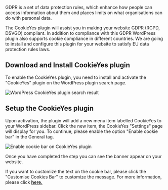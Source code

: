 GDPR is a set of data protection rules, which enhance how people can access information about them and places limits on what organisations can do with personal data.

The CookieYes plugin will assist you in making your website GDPR (RGPD, DSVGO) compliant. In addition to compliance with this GDPR WordPress plugin also supports cookie compliance in different countries. We are going to install and configure this plugin for your website to satisfy EU data protection rules laws.

## Download and Install CookieYes plugin

To enable the CookieYes plugin, you need to install and activate the "CookieYes" plugin on the WordPress plugin search page.

![WordPress CookieYes plugin search result](https://raw.githubusercontent.com/HKSSY/katacoda-scenarios/main/wordpresssecurity/compliant_the_rule_of_gdpr/image/wordpress_cookieyes_search_page.png)

## Setup the CookieYes plugin

Upon activation, the plugin will add a new menu item labelled CookieYes to your WordPress sidebar. Click the new item, the CookieYes "Settings" page will display for you. To continue, please enable the option "Enable cookie bar" in the General tag.

![Enable cookie bar on CookieYes plugin](https://raw.githubusercontent.com/HKSSY/katacoda-scenarios/main/wordpresssecurity/compliant_the_rule_of_gdpr/image/cookieyes_enable.png)

Once you have completed the step you can see the banner appear on your website.

If you want to customize the text on the cookie bar, please click the "Customise Cookies Bar" to customize the message. For more information, please click [**here.**](https://www.cookieyes.com/cookieyes-setup-guide/)
